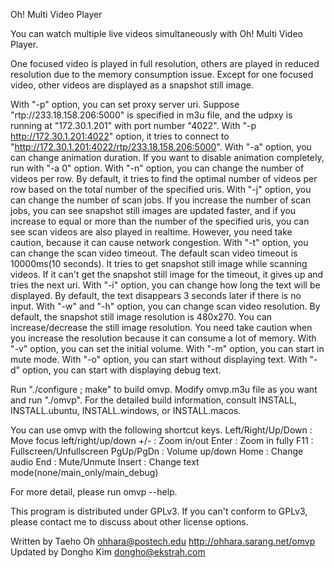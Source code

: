 Oh! Multi Video Player

You can watch multiple live videos simultaneously with Oh! Multi Video Player.

One focused video is played in full resolution, others are played in reduced
resolution due to the memory consumption issue. Except for one focused video,
other videos are displayed as a snapshot still image.

With "-p" option, you can set proxy server uri. Suppose
"rtp://233.18.158.206:5000" is specified in m3u file, and the udpxy is running
at "172.30.1.201" with port number "4022". With "-p http://172.30.1.201:4022"
option, it tries to connect to
"http://172.30.1.201:4022/rtp/233.18.158.206:5000".
With "-a" option, you can change animation duration. If you want to disable
animation completely, run with "-a 0" option.
With "-n" option, you can change the number of videos per row. By default,
it tries to find the optimal number of videos per row based on the total number
of the specified uris.
With "-j" option, you can change the number of scan jobs. If you increase the
number of scan jobs, you can see snapshot still images are updated faster, and
if you increase to equal or more than the number of the specified uris, you can
see scan videos are also played in realtime. However, you need take caution,
because it can cause network congestion.
With "-t" option, you can change the scan video timeout. The default scan video
timeout is 10000ms(10 seconds). It tries to get snapshot still image while
scanning videos. If it can't get the snapshot still image for the timeout, it
gives up and tries the next uri.
With "-i" option, you can change how long the text will be displayed. By
default, the text disappears 3 seconds later if there is no input.
With "-w" and "-h" option, you can change scan video resolution. By default,
the snapshot still image resolution is 480x270. You can increase/decrease the
still image resolution. You need take caution when you increase the resolution
because it can consume a lot of memory.
With "-v" option, you can set the initial volume.
With "-m" option, you can start in mute mode.
With "-o" option, you can start without displaying text.
With "-d" option, you can start with displaying debug text.

Run "./configure ; make" to build omvp. Modify omvp.m3u file as you want and
run "./omvp". For the detailed build information, consult INSTALL,
INSTALL.ubuntu, INSTALL.windows, or INSTALL.macos.

You can use omvp with the following shortcut keys.
Left/Right/Up/Down : Move focus left/right/up/down
+/-                : Zoom in/out
Enter              : Zoom in fully
F11                : Fullscreen/Unfullscreen
PgUp/PgDn          : Volume up/down
Home               : Change audio
End                : Mute/Unmute
Insert             : Change text mode(none/main_only/main_debug)

For more detail, please run omvp --help.

This program is distributed under GPLv3. If you can't conform to GPLv3,
please contact me to discuss about other license options.

Written by Taeho Oh <ohhara@postech.edu>
http://ohhara.sarang.net/omvp
Updated by Dongho Kim <dongho@ekstrah.com>
